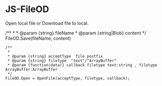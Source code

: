 # JS-FileOD
Open local file or Download file to local.

   /**
     * 
     * @param {string} fileName 
     * @param {string|Blob} content 
     */
	FileOD.Save(fileName, content)


    /**
     * 
     * @param {string} acceptType  file postfix
     * @param {string} filetype  "text"/"Array​Buffer"
     * @param {function(data)} callback filetype text:string , filetype Array​Buffer:Array​Buffer
     */
    FileOD.Open = OpenFile(acceptType, filetype, callback);